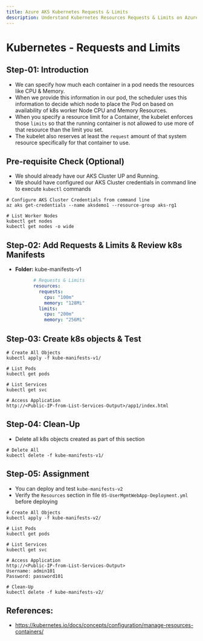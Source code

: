 ```yaml
---
title: Azure AKS Kubernetes Requests & Limits
description: Understand Kubernetes Resources Requests & Limits on Azure Kubernetes Service AKS Cluster
---
```

# Kubernetes - Requests and Limits

## Step-01: Introduction
- We can specify how much each container in a pod needs the resources like CPU & Memory. 
- When we provide this information in our pod, the scheduler uses this information to decide which node to place the Pod on based on availability of k8s worker Node CPU and Memory Resources. 
- When you specify a resource limit for a Container, the kubelet enforces those `limits` so that the running container is not allowed to use more of that resource than the limit you set. 
-  The kubelet also reserves at least the `request` amount of that system resource specifically for that container to use.


## Pre-requisite Check (Optional)
- We should already have our AKS Cluster UP and Running. 
- We should have configured our AKS Cluster credentials in command line to execute `kubectl` commands
```
# Configure AKS Cluster Credentials from command line
az aks get-credentials --name aksdemo1 --resource-group aks-rg1

# List Worker Nodes
kubectl get nodes
kubectl get nodes -o wide
```


## Step-02: Add Requests & Limits & Review k8s Manifests
- **Folder:** kube-manifests-v1
```yaml
          # Requests & Limits    
          resources:
            requests:
              cpu: "100m" 
              memory: "128Mi"
            limits:
              cpu: "200m"
              memory: "256Mi"                                                         
```

## Step-03: Create k8s objects & Test
```
# Create All Objects
kubectl apply -f kube-manifests-v1/

# List Pods
kubectl get pods

# List Services
kubectl get svc

# Access Application 
http://<Public-IP-from-List-Services-Output>/app1/index.html
```
## Step-04: Clean-Up
- Delete all k8s objects created as part of this section
```
# Delete All
kubectl delete -f kube-manifests-v1/
```

## Step-05: Assignment
- You can deploy and test `kube-manifests-v2`
- Verify the `Resources` section in file `05-UserMgmtWebApp-Deployment.yml` before deploying
```
# Create All Objects
kubectl apply -f kube-manifests-v2/

# List Pods
kubectl get pods

# List Services
kubectl get svc

# Access Application 
http://<Public-IP-from-List-Services-Output>
Username: admin101
Password: password101

# Clean-Up
kubectl delete -f kube-manifests-v2/
```


## References:
- https://kubernetes.io/docs/concepts/configuration/manage-resources-containers/